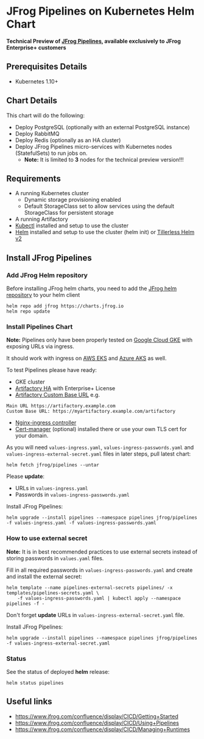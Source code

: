# JFrog Pipelines on Kubernetes Helm Chart

**Technical Preview of [JFrog Pipelines](https://jfrog.com/pipelines/), available exclusively to JFrog Enterprise+ customers**

## Prerequisites Details

* Kubernetes 1.10+

## Chart Details
This chart will do the following:

- Deploy PostgreSQL (optionally with an external PostgreSQL instance)
- Deploy RabbitMQ
- Deploy Redis (optionally as an HA cluster)
- Deploy JFrog Pipelines micro-services with Kubernetes nodes (StatefulSets) to run jobs on.
  - **Note:** It is limited to **3** nodes for the technical preview version!!!

## Requirements
- A running Kubernetes cluster
  - Dynamic storage provisioning enabled
  - Default StorageClass set to allow services using the default StorageClass for persistent storage
- A running Artifactory
- [Kubectl](https://kubernetes.io/docs/tasks/tools/install-kubectl/) installed and setup to use the cluster
- [Helm](https://helm.sh/) installed and setup to use the cluster (helm init) or [Tillerless Helm v2](https://github.com/rimusz/helm-tiller)


## Install JFrog Pipelines

### Add JFrog Helm repository
Before installing JFrog helm charts, you need to add the [JFrog helm repository](https://charts.jfrog.io/) to your helm client
 ```console
helm repo add jfrog https://charts.jfrog.io
helm repo update
```

### Install Pipelines Chart
**Note:** Pipelines only have been properly tested on [Google Cloud GKE](https://cloud.google.com/kubernetes-engine/) with exposing URLs via ingress.

It should work with ingress on [AWS EKS](https://aws.amazon.com/eks/) and [Azure AKS](https://azure.microsoft.com/en-gb/services/kubernetes-service/) as well.

To test Pipelines please have ready:
- GKE cluster
- [Artifactory HA](https://hub.helm.sh/charts/jfrog/artifactory-ha) with Enterprise+ License
- [Artifactory Custom Base URL](https://www.jfrog.com/confluence/display/RTF/Configuring+Artifactory) e.g. 
```
Main URL https://artifactory.example.com
Custom Base URL: https://myartifactory.example.com/artifactory
```
- [Nginx-ingress controller](https://hub.helm.sh/charts/stable/nginx-ingress)
- [Cert-manager](https://hub.helm.sh/charts/jetstack/cert-manager) (optional) installed there or use your own TLS cert for your domain.

As you will need `values-ingress.yaml`, `values-ingress-passwords.yaml` and `values-ingress-external-secret.yaml` files in later steps, pull latest chart:
```console
helm fetch jfrog/pipelines --untar
```

Please **update**:
- URLs in `values-ingress.yaml`
- Passwords in `values-ingress-passwords.yaml`

Install JFrog Pipelines:
 ```console
helm upgrade --install pipelines --namespace pipelines jfrog/pipelines -f values-ingress.yaml -f values-ingress-passwords.yaml
```

### How to use external secret

**Note:** It is in best recommended practices to use external secrets instead of storing passwords in `values.yaml` files.

Fill in all required passwords in `values-ingress-passwords.yaml` and create and install the external secret:
```console
helm template --name pipelines-external-secrets pipelines/ -x templates/pipelines-secrets.yaml \
    -f values-ingress-passwords.yaml | kubectl apply --namespace pipelines -f -
```

Don't forget **update** URLs in `values-ingress-external-secret.yaml` file.

Install JFrog Pipelines:
 ```console
helm upgrade --install pipelines --namespace pipelines jfrog/pipelines -f values-ingress-external-secret.yaml
```

### Status
See the status of deployed **helm** release:
 ```console
helm status pipelines
```

## Useful links
- https://www.jfrog.com/confluence/display/CICD/Getting+Started
- https://www.jfrog.com/confluence/display/CICD/Using+Pipelines
- https://www.jfrog.com/confluence/display/CICD/Managing+Runtimes
